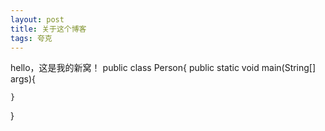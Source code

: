 ```yaml
---
layout: post
title: 关于这个博客
tags: 夸克
---
```

hello，这是我的新窝！
public class Person{
          public static void main(String[] args){

    }
}